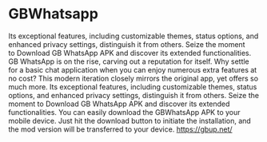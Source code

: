 # GBWhatsapp
Its exceptional features, including customizable themes, status options, and enhanced privacy settings, distinguish it from others. Seize the moment to Download GB WhatsApp APK and discover its extended functionalities.
GB WhatsApp is on the rise, carving out a reputation for itself. Why settle for a basic chat application when you can enjoy numerous extra features at no cost? This modern iteration closely mirrors the original app, yet offers so much more.
Its exceptional features, including customizable themes, status options, and enhanced privacy settings, distinguish it from others. Seize the moment to Download GB WhatsApp APK and discover its extended functionalities.
You can easily download the GBWhatsApp APK to your mobile device. Just hit the download button to initiate the installation, and the mod version will be transferred to your device.
https://gbup.net/
